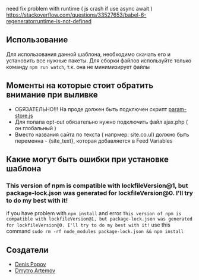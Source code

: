 need fix problem with runtime ( js crash if use async await ) https://stackoverflow.com/questions/33527653/babel-6-regeneratorruntime-is-not-defined<br>
<h2>Использование</h2>
<p>Для использования данной шаблона, необходимо скачать его и установить все нужные пакеты. Для сборки файлов используйте только команду <code>npm run watch</code>, т.к. она не минимизирует файлы</p>
<h2> Моменты на которые стоит обратить внимание при выливке </h2>
<ul>
  <li><span>ОБЯЗАТЕЛЬНО!!! На проде должен быть подключен скрипт <a href="https://cdn101.t.uk/resource/global/js/params_store.js">param-store.js </a>  </span></li>
  <li>Для попапа opt-out обязательно нужно подключить файл ajax.php ( он глобальный )</li>
  <li>Вместо названия сайта по текста ( напрмер: site.co.ul) должно быть переменна - {site_text}, которая добавляется в Feed Variables</li>
</ul>

<h2>Какие могут быть ошибки при установке шаблона</h2>
<h3>This version of npm is compatible with lockfileVersion@1, but package-lock.json was generated for lockfileVersion@0. I'll try to do my best with it!</h3>
<p>if  you have problem with <code>npm install</code> and error <code>This version of npm is compatible with lockfileVersion@1, but package-lock.json was generated for lockfileVersion@0. I'll try to do my best with it!</code> use this command <code>sudo rm -rf node_modules package-lock.json && npm install</code>
<p>
<h2>Создатели</h2>
<ul>
  <li><a href="https://github.com/FrankyJo">Denis Popov</a></li>
  <li><a href="https://github.com/DmytroArtemov">Dmytro Artemov</a></li>
</ul>

